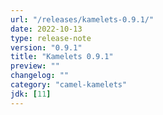 ```yaml
---
url: "/releases/kamelets-0.9.1/"
date: 2022-10-13
type: release-note
version: "0.9.1"
title: "Kamelets 0.9.1"
preview: ""
changelog: ""
category: "camel-kamelets"
jdk: [11]
---
```

